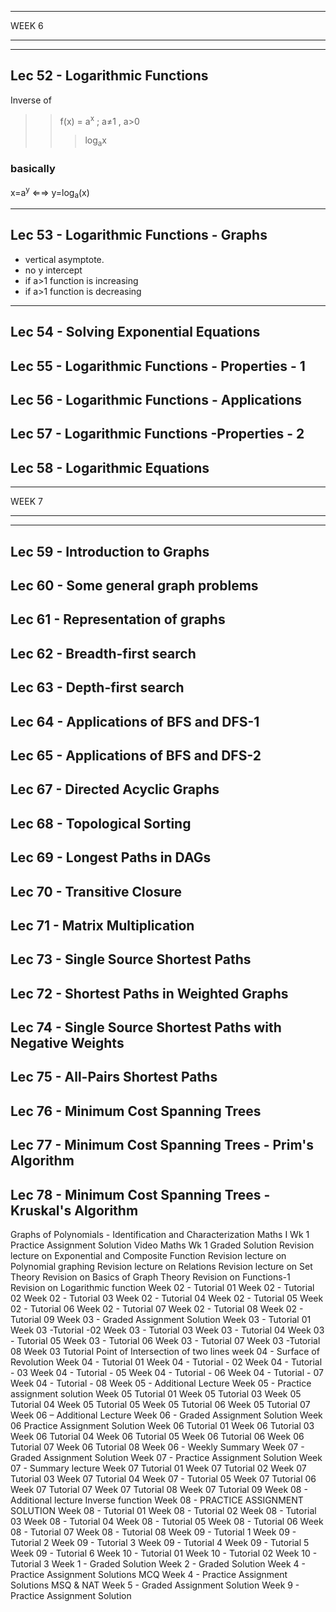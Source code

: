 

---

WEEK 6

---

---
## Lec 52 - Logarithmic Functions

Inverse of
>> f(x) = a<sup>x</sup> ; a≠1 , a>0
>>> log<sub>a</sub>x

### basically

x=a<sup>y</sup> ⇐⇒ y=log<sub>a</sub>(x)

---

## Lec 53 - Logarithmic Functions - Graphs

+ vertical asymptote.
+ no y intercept
+ if a>1 function is increasing
+ if a>1 function is decreasing

---

## Lec 54 - Solving Exponential Equations
## Lec 55 - Logarithmic Functions - Properties  - 1
## Lec 56 - Logarithmic Functions - Applications
## Lec 57 - Logarithmic Functions -Properties - 2
## Lec 58 - Logarithmic Equations

---

WEEK 7

---

---


## Lec 59 - Introduction to Graphs
## Lec 60 - Some general graph problems
## Lec 61 - Representation of graphs
## Lec 62 - Breadth-first search
## Lec 63 - Depth-first search
## Lec 64 - Applications of BFS and DFS-1
## Lec 65 - Applications of BFS and DFS-2
## Lec 67 - Directed Acyclic Graphs
## Lec 68 - Topological Sorting
## Lec 69 - Longest Paths in DAGs
## Lec 70 - Transitive Closure
## Lec 71 - Matrix Multiplication
## Lec 73 - Single Source Shortest Paths
## Lec 72 - Shortest Paths in Weighted Graphs
## Lec 74 - Single Source Shortest Paths with Negative Weights
## Lec 75 - All-Pairs Shortest Paths
## Lec 76 - Minimum Cost Spanning Trees
## Lec 77 - Minimum Cost Spanning Trees - Prim's Algorithm
## Lec 78 - Minimum Cost Spanning Trees - Kruskal's Algorithm
Graphs of Polynomials - Identification and Characterization
Maths I Wk 1 Practice Assignment Solution Video
Maths Wk 1 Graded Solution
Revision lecture on Exponential and Composite Function
Revision lecture on Polynomial graphing
Revision lecture on Relations
Revision lecture on Set Theory
Revision on Basics of Graph Theory
Revision on Functions-1
Revision on Logarithmic function
Week 02 - Tutorial 01
Week 02 - Tutorial 02
Week 02 - Tutorial 03
Week 02 - Tutorial 04
Week 02 - Tutorial 05
Week 02 - Tutorial 06
Week 02 - Tutorial 07
Week 02 - Tutorial 08
Week 02 - Tutorial 09
Week 03 - Graded Assignment Solution
Week 03 - Tutorial 01
Week 03 -Tutorial -02
Week 03 - Tutorial 03
Week 03 - Tutorial 04
Week 03 - Tutorial 05
Week 03 - Tutorial 06
Week 03 - Tutorial 07
Week 03 -Tutorial 08
Week 03   Tutorial   Point of Intersection of two lines
week 04 - Surface of Revolution
Week 04 - Tutorial   01
Week 04  - Tutorial - 02
Week 04  - Tutorial - 03
Week 04  - Tutorial - 05
Week 04  - Tutorial - 06
Week 04 - Tutorial - 07
Week 04 - Tutorial - 08
Week 05 - Additional Lecture
Week 05 - Practice assignment solution
Week 05   Tutorial 01
Week 05   Tutorial 03
Week 05   Tutorial 04
Week 05   Tutorial 05
Week 05   Tutorial 06
Week 05   Tutorial 07
Week 06 – Additional Lecture
Week 06 - Graded Assignment Solution
Week 06   Practice Assignment Solution
Week 06   Tutorial 01
Week 06   Tutorial 03
Week 06   Tutorial 04
Week 06   Tutorial 05
Week 06   Tutorial 06
Week 06   Tutorial 07
Week 06   Tutorial 08
Week 06 - Weekly Summary
Week 07 - Graded Assignment Solution
Week 07 - Practice Assignment Solution
Week 07 - Summary lecture
Week 07   Tutorial 01
Week 07   Tutorial 02
Week 07   Tutorial 03
Week 07   Tutorial 04
Week 07 - Tutorial 05
Week 07   Tutorial 06
Week 07   Tutorial 07
Week 07   Tutorial 08
Week 07   Tutorial 09
Week 08 -  Additional lecture Inverse function
Week 08 -  PRACTICE ASSIGNMENT SOLUTION
Week 08  - Tutorial 01
Week 08 - Tutorial 02
Week 08 - Tutorial 03
Week 08 - Tutorial 04
Week 08 - Tutorial 05
Week 08 - Tutorial 06
Week 08  - Tutorial 07
Week 08 - Tutorial 08
Week 09 - Tutorial 1
Week 09 - Tutorial 2
Week 09 - Tutorial 3
Week 09 - Tutorial 4
Week 09 - Tutorial 5
Week 09 - Tutorial 6
Week 10 - Tutorial 01
Week 10 - Tutorial 02
Week 10 - Tutorial 3
Week 1 - Graded Solution
Week 2 - Graded Solution
Week 4 - Practice Assignment Solutions MCQ
Week 4 - Practice Assignment Solutions MSQ & NAT
Week 5 - Graded Assignment Solution
Week 9 - Practice Assignment Solution
